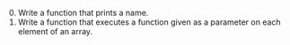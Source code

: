 0. Write a function that prints a name.
1. Write a function that executes a function given as a parameter on each element of an array.

